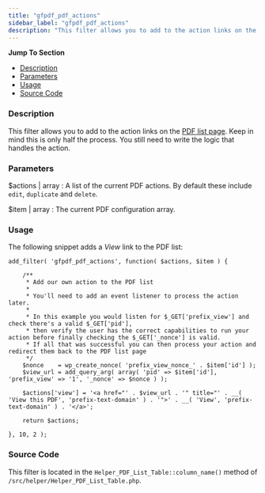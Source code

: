 ```yaml
---
title: "gfpdf_pdf_actions"
sidebar_label: "gfpdf_pdf_actions"
description: "This filter allows you to add to the action links on the PDF list page. Keep in mind you still need to write the logic that handles the action. "
---
```


**Jump To Section**

* [Description](#description)
* [Parameters](#parameters)
* [Usage](#usage)
* [Source Code](#source-code)

### Description 

This filter allows you to add to the action links on the [PDF list page](user-managing-pdfs.md). Keep in mind this is only half the process. You still need to write the logic that handles the action. 

### Parameters 

$actions | array
:    A list of the current PDF actions. By default these include `edit`, `duplicate` and `delete`.

$item | array
:    The current PDF configuration array.

### Usage 

The following snippet adds a *View* link to the PDF list:

```.language-php 
add_filter( 'gfpdf_pdf_actions', function( $actions, $item ) {

	/**
	 * Add our own action to the PDF list
	 *
	 * You'll need to add an event listener to process the action later.
	 *
	 * In this example you would listen for $_GET['prefix_view'] and check there's a valid $_GET['pid'],
	 * then verify the user has the correct capabilities to run your action before finally checking the $_GET['_nonce'] is valid.
	 * If all that was successful you can then process your action and redirect them back to the PDF list page
	 */
	$nonce    = wp_create_nonce( 'prefix_view_nonce_' . $item['id'] );
	$view_url = add_query_arg( array( 'pid' => $item['id'], 'prefix_view' => '1', '_nonce' => $nonce ) );

	$actions['view'] = '<a href="' . $view_url . '" title="' . __( 'View this PDF', 'prefix-text-domain' ) . '">' . __( 'View', 'prefix-text-domain' ) . '</a>';

	return $actions;

}, 10, 2 );
```

### Source Code 

This filter is located in the `Helper_PDF_List_Table::column_name()` method of `/src/helper/Helper_PDF_List_Table.php`.